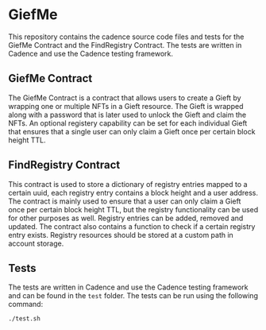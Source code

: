 # GiefMe

This repository contains the cadence source code files and tests for the GiefMe Contract and the FindRegistry Contract.
The tests are written in Cadence and use the Cadence testing framework.

## GiefMe Contract

The GiefMe Contract is a contract that allows users to create a Gieft by wrapping one or multiple NFTs in a Gieft resource.
The Gieft is wrapped along with a password that is later used to unlock the Gieft and claim the NFTs. An optional registery capability can be set for each individual Gieft that ensures that a single user can only claim a Gieft once per certain block height TTL.

## FindRegistry Contract

This contract is used to store a dictionary of registry entries mapped to a certain uuid, each registry entry contains a block height and a user address. The contract is mainly used to ensure that a user can only claim a Gieft once per certain block height TTL, but the registry functionality can be used for other purposes as well.
Registry entries can be added, removed and updated. The contract also contains a function to check if a certain registry entry exists. Registry resources should be stored at a custom path in account storage.

## Tests

The tests are written in Cadence and use the Cadence testing framework and can be found in the `test` folder. The tests can be run using the following command:

```
./test.sh
```
